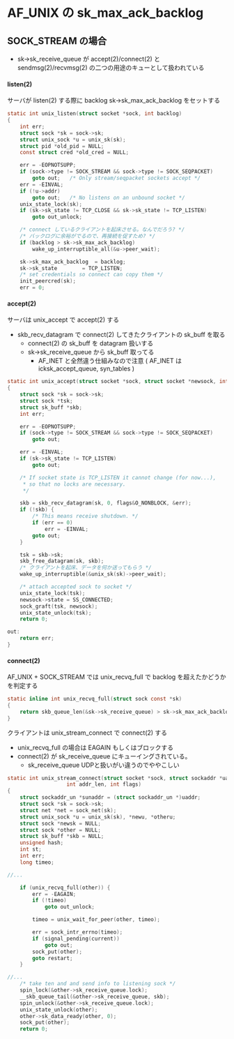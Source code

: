 # AF_UNIX の sk_max_ack_backlog

## SOCK_STREAM の場合

 * sk->sk_receive_queue が accept(2)/connect(2) と sendmsg(2)/recvmsg(2) の二つの用途のキューとして扱われている

#### listen(2) 

サーバが listen(2) する際に backlog sk->sk_max_ack_backlog をセットする

```c
static int unix_listen(struct socket *sock, int backlog)
{
	int err;
	struct sock *sk = sock->sk;
	struct unix_sock *u = unix_sk(sk);
	struct pid *old_pid = NULL;
	const struct cred *old_cred = NULL;

	err = -EOPNOTSUPP;
	if (sock->type != SOCK_STREAM && sock->type != SOCK_SEQPACKET)
		goto out;	/* Only stream/seqpacket sockets accept */
	err = -EINVAL;
	if (!u->addr)
		goto out;	/* No listens on an unbound socket */
	unix_state_lock(sk);
	if (sk->sk_state != TCP_CLOSE && sk->sk_state != TCP_LISTEN)
		goto out_unlock;

	/* connect しているクライアントを起床させる。なんでだろう? */
	/* バックログに余裕がでるので、再接続を促すため? */
	if (backlog > sk->sk_max_ack_backlog)
		wake_up_interruptible_all(&u->peer_wait);

	sk->sk_max_ack_backlog	= backlog;
	sk->sk_state		= TCP_LISTEN;
	/* set credentials so connect can copy them */
	init_peercred(sk);
	err = 0;
```

#### accept(2)

サーバは unix_accept で accept(2) する

 * skb_recv_datagram で connect(2) してきたクライアントの sk_buff を取る
   * connect(2) の sk_buff を datagram 扱いする
   * sk->sk_receive_queue から sk_buff 取ってる
     * AF_INET と全然違う仕組みなので注意 ( AF_INET は icksk_accept_queue, syn_tables )

```c
static int unix_accept(struct socket *sock, struct socket *newsock, int flags)
{
	struct sock *sk = sock->sk;
	struct sock *tsk;
	struct sk_buff *skb;
	int err;

	err = -EOPNOTSUPP;
	if (sock->type != SOCK_STREAM && sock->type != SOCK_SEQPACKET)
		goto out;

	err = -EINVAL;
	if (sk->sk_state != TCP_LISTEN)
		goto out;

	/* If socket state is TCP_LISTEN it cannot change (for now...),
	 * so that no locks are necessary.
	 */

	skb = skb_recv_datagram(sk, 0, flags&O_NONBLOCK, &err);
	if (!skb) {
		/* This means receive shutdown. */
		if (err == 0)
			err = -EINVAL;
		goto out;
	}

	tsk = skb->sk;
	skb_free_datagram(sk, skb);
    /* クライアントを起床、データを何か送ってもらう */
	wake_up_interruptible(&unix_sk(sk)->peer_wait);

	/* attach accepted sock to socket */
	unix_state_lock(tsk);
	newsock->state = SS_CONNECTED;
	sock_graft(tsk, newsock);
	unix_state_unlock(tsk);
	return 0;

out:
	return err;
}
```

#### connect(2)

AF_UNIX + SOCK_STREAM では unix_recvq_full で backlog を超えたかどうかを判定する

```c
static inline int unix_recvq_full(struct sock const *sk)
{
	return skb_queue_len(&sk->sk_receive_queue) > sk->sk_max_ack_backlog;
}
```

クライアントは unix_stream_connect で connect(2) する

 * unix_recvq_full の場合は EAGAIN もしくはブロックする
 * connect(2) が sk_receive_queue にキューイングされている。
   * sk_receive_queue UDPと扱いがい違うのでややこしい

```c
static int unix_stream_connect(struct socket *sock, struct sockaddr *uaddr,
			       int addr_len, int flags)
{
	struct sockaddr_un *sunaddr = (struct sockaddr_un *)uaddr;
	struct sock *sk = sock->sk;
	struct net *net = sock_net(sk);
	struct unix_sock *u = unix_sk(sk), *newu, *otheru;
	struct sock *newsk = NULL;
	struct sock *other = NULL;
	struct sk_buff *skb = NULL;
	unsigned hash;
	int st;
	int err;
	long timeo;

//...    

	if (unix_recvq_full(other)) {
		err = -EAGAIN;
		if (!timeo)
			goto out_unlock;

		timeo = unix_wait_for_peer(other, timeo);

		err = sock_intr_errno(timeo);
		if (signal_pending(current))
			goto out;
		sock_put(other);
		goto restart;
	}

//...    
	/* take ten and and send info to listening sock */
	spin_lock(&other->sk_receive_queue.lock);
	__skb_queue_tail(&other->sk_receive_queue, skb);
	spin_unlock(&other->sk_receive_queue.lock);
	unix_state_unlock(other);
	other->sk_data_ready(other, 0);
	sock_put(other);
	return 0;
```    